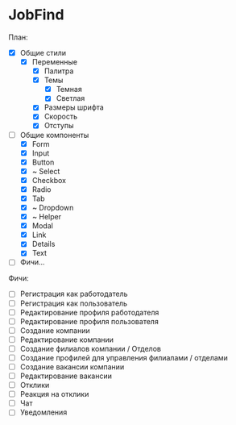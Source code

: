 # JobFind

План:

- [X] Общие стили
    - [X] Переменные
        - [X] Палитра
        - [X] Темы
            - [X] Темная
            - [X] Светлая
        - [X] Размеры шрифта
        - [X] Скорость
        - [X] Отступы
- [ ] Общие компоненты
    - [X] Form
    - [X] Input
    - [X] Button
    - [X] ~ Select
    - [X] Checkbox
    - [X] Radio
    - [X] Tab
    - [X] ~ Dropdown
    - [X] ~ Helper
    - [X] Modal
    - [X] Link
    - [X] Details
    - [X] Text
- [ ] Фичи...

Фичи:

- [ ] Регистрация как работодатель
- [ ] Регистрация как пользователь
- [ ] Редактирование профиля работодателя
- [ ] Редактирование профиля пользователя
- [ ] Создание компании
- [ ] Редактирование компании
- [ ] Создание филиалов компании / Отделов
- [ ] Создание профилей для управления филиалами / отделами
- [ ] Создание вакансии компании
- [ ] Редактирование вакансии
- [ ] Отклики
- [ ] Реакция на отклики
- [ ] Чат
- [ ] Уведомления